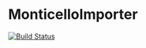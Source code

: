 # MonticelloImporter

[![Build Status](https://travis-ci.org/moosetechnology/MonticelloImporter.svg?branch=master)](https://travis-ci.org/moosetechnology/MonticelloImporter)
